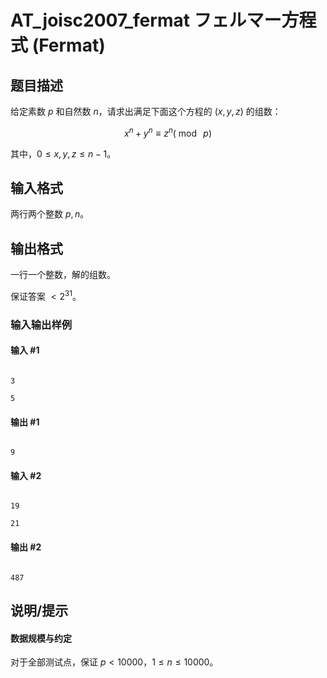 # AT_joisc2007_fermat フェルマー方程式 (Fermat)

## 题目描述

给定素数 $p$ 和自然数 $n$，请求出满足下面这个方程的 $(x,y,z)$ 的组数：

$$x^n+y^n\equiv z^n(\bmod\ p)$$

其中，$0\le x,y,z\le n-1$。

## 输入格式

两行两个整数 $p,n$。

## 输出格式

一行一个整数，解的组数。

保证答案 $\lt 2^{31}$。

### 输入输出样例

#### 输入 #1

```
3
5
```

#### 输出 #1

```
9
```

#### 输入 #2

```
19
21
```

#### 输出 #2

```
487
```

## 说明/提示

#### 数据规模与约定

对于全部测试点，保证 $p\lt 10000$，$1\le n\le 10000$。